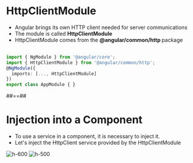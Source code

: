 <!-- .slide: class="with-code inconsolata" -->

# HttpClientModule

-   Angular brings its own HTTP client needed for server communications
-   The module is called <b> HttpClientModule </b>
-   HttpClientModule comes from the <b> @angular/common/http </b> package
    <br> <br>

```typescript
import { NgModule } from '@angular/core';
import { HttpClientModule } from '@angular/common/http';
@NgModule({
  imports: [..., HttpClientModule]
})
export class AppModule { }
```

<!-- .element: class="big-code" -->

##==##

<!-- .slide -->

# Injection into a Component

-   To use a service in a component, it is necessary to inject it. <br>
-   Let's inject the HttpClient service provided by the HttpClientModule

![h-600](assets/images/school/serveur-communication/injection.png)
![h-500](assets/images/school/serveur-communication/injection_astuce.png)

